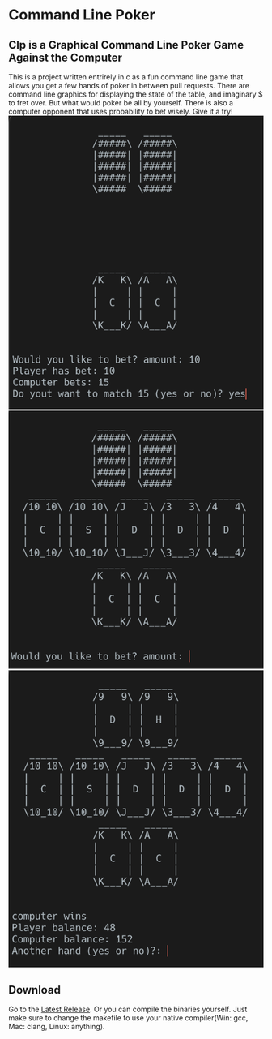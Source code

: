 # Command Line Poker
## Clp is a Graphical Command Line Poker Game Against the Computer
This is a project written entrirely in c as a fun command line game that allows you get a few hands of poker in between pull requests. There are command line graphics for displaying the state of the table, and imaginary $ to fret over. But what would poker be all by yourself. There is also a computer opponent that uses probability to bet wisely. Give it a try!
![First round of betting](/Game-Start.png)
![Final round of betting](/Final-Betting.png)
![End of game](Game-End.png)
## Download
Go to the [Latest Release](https://github.com/AlexanderPrentiss/CLPoker/releases/tag/v1.0.0).
Or you can compile the binaries yourself. Just make sure to change the makefile to use your native compiler(Win: gcc, Mac: clang, Linux: anything).




